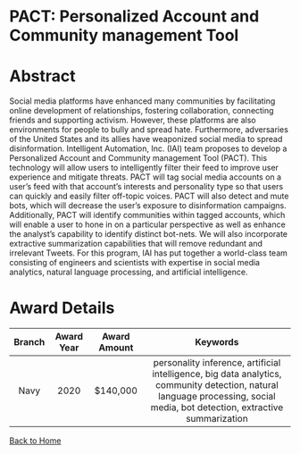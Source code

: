 
PACT: Personalized Account and Community management Tool
========================================================

# Abstract


Social media platforms have enhanced many communities by facilitating online development of relationships, fostering collaboration, connecting friends and supporting activism. However, these platforms are also environments for people to bully and spread hate. Furthermore, adversaries of the United States and its allies have weaponized social media to spread disinformation. Intelligent Automation, Inc. (IAI) team proposes to develop a Personalized Account and Community management Tool (PACT). This technology will allow users to intelligently filter their feed to improve user experience and mitigate threats. PACT will tag social media accounts on a user’s feed with that account’s interests and personality type so that users can quickly and easily filter off-topic voices. PACT will also detect and mute bots, which will decrease the user’s exposure to disinformation campaigns. Additionally, PACT will identify communities within tagged accounts, which will enable a user to hone in on a particular perspective as well as enhance the analyst’s capability to identify distinct bot-nets. We will also incorporate extractive summarization capabilities that will remove redundant and irrelevant Tweets. For this program, IAI has put together a world-class team consisting of engineers and scientists with expertise in social media analytics, natural language processing, and artificial intelligence.  

# Award Details

|Branch|Award Year|Award Amount|Keywords|
| :---: | :---: | :---: | :---: |
|Navy|2020|$140,000|personality inference, artificial intelligence, big data analytics, community detection, natural language processing, social media, bot detection, extractive summarization|
  
  


[Back to Home](https://github.com/chrischow/dod_sbir_awards/JH/#2227)